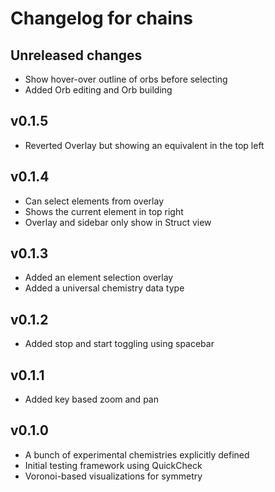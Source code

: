 # Changelog for chains

## Unreleased changes
- Show hover-over outline of orbs before selecting
- Added Orb editing and Orb building

## v0.1.5
- Reverted Overlay but showing an equivalent in the top left

## v0.1.4
- Can select elements from overlay
- Shows the current element in top right
- Overlay and sidebar only show in Struct view

## v0.1.3
- Added an element selection overlay
- Added a universal chemistry data type

## v0.1.2
- Added stop and start toggling using spacebar

## v0.1.1
- Added key based zoom and pan

## v0.1.0
- A bunch of experimental chemistries explicitly defined
- Initial testing framework using QuickCheck
- Voronoi-based visualizations for symmetry
